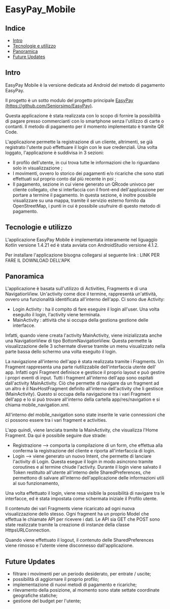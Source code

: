 # EasyPay_Mobile

## Indice
* [Intro](#intro)
* [Tecnologie e utilizzo](#tecnologie-e-utilizzo)
* [Panoramica](#panoramica)
* [Future Updates](#future-updates)

## Intro

EasyPay Mobile è la versione dedicata ad Android del metodo di pagamento EasyPay.

Il progetto è un sotto modulo del progetto principale [EasyPay (https://github.com/Seniorsimo/EasyPay)](https://github.com/Seniorsimo/EasyPay).

Questa applicazione è stata realizzata con lo scopo di fornire la possibilità di pagare presso commercianti con lo smartphone senza l'utilizzo di carte o contanti.
Il metodo di pagamento per il momento implementato è tramite QR Code.

L'applicazione permette la registrazione di un cliente, altrimenti, se già registrato l'utente può effettuare il login con le sue credenziali. 
Una volta loggato, l'applicazione è suddivisa in 3 sezioni:
* Il profilo dell'utente, in cui trova tutte le informazioni che lo riguardano solo in visualizzazione ;
* I movimenti, ovvero lo storico dei pagamenti e/o ricariche che sono stati effettuati sul proprio conto dal più recente in poi ;
* Il pagamento, sezione in cui viene generato un QRcode univoco per cliente collegato, che si interfaccia con il front-end dell'applicazione per portare a termine il pagamento. In questa sezione, è inoltre possibile visualizzare su una mappa, tramite il servizio esterno fornito da OpenStreetMap, i punti in cui è possibile usufruire di questo metodo di pagamento.

## Tecnologie e utilizzo

L'applicazione EasyPay Mobile è implementata interamente nel liguaggio Kotlin versione 1.4.21
ed è stata avviata con AndroidStudio versione 4.1.2.

Per installare l'applicazione bisogna collegarsi al seguente link : LINK PER FARE IL DOWNLOAD DELL'APK

## Panoramica
L'applicazione è basata sull'utilizzo di Activities, Fragments e di una NavigationView.
Un'activity come dice il termine, rappresentà un'attività, ovvero una funzionalità identificata all'interno dell'app.
Ci sono due Activity:
* Login Activity : ha il compito di fare eseguire il login all'user. Una volta eseguito il login, l'activity viene terminata.
* MainActivity : attività che si occupa della gestiona gestione delle interfacce.

Infatti, quando viene creata l'activity MainActivity, viene inizializzata anche una NavigationView di tipo BottomNavigationView.
Questa permette la visualizzazione delle 3 schermate diverse tramite un menu visualizzato nella parte bassa dello schermo una volta eseguito il login.

La navigazione all'interno dell'app è stata realizzata tramite i Fragments. 
Un Fragment rappresenta una parte riutilizzabile dell'interfaccia utente dell' app. Infatti ogni Fragment definisce e gestisce il proprio layout e può gestire i propri eventi di input. Tutti i fragment all'interno dell'app sono ospitati dall'activity MainActivity. 
Ciò che permette di navigare da un fragment ad un altro è il NavHostFragment definito all'interno dell'activity che li gestisce (MainActivity). 
Questo si occupa della navigazione tra i vari Fragment dell'app e lo si può trovare all'interno della cartella app/res/navigation e si chiama mobile_navigation.xml. 

All'interno del mobile_navigation sono state inserite le varie connessioni che ci possono essere tra i vari fragment e activities.

L'app quindi, viene lanciata tramite la MainActivity, che visualizza l'Home Fragment. Da qui è possibile seguire due strade:
* Registrazione --> comporta la compilazione di un form, che effettua alla conferma la registrazione del cliente e riporta all'interfaccia di login.
* Login --> viene generato un nuovo Intent, che permette di lanciare l'activity di Login. Questa esegue il login in modo asincrono tramite coroutines e al termine chiude l'activity. Durante il login viene salvato il Token restituito all'utente all'interno delle SharedPreferences, che permettono di salvare all'interno dell'applicazione delle informazioni utili al suo funzionamento,

Una volta effettuato il login, viene resa visibile la possibilità di navigare tra le interfacce, ed è stata impostata come schermata iniziale il Profilo utente.

Il contenuto dei vari Fragments viene ricaricato ad ogni nuova visualizzazione dello stesso. Ogni fragment ha un proprio Model che effettua le chiamate API per ricevere i dati. Le API sia GET che POST sono state realizzate tramite la creazione di instanze della classe HttpsURLConnection.

Quando viene effettuato il logout, il contenuto delle SharedPreferences viene rimosso e l'utente viene disconnesso dall'applicazione.

## Future Updates
* filtrare i movimenti per un periodo desiderato, per entrate / uscite;
* possibilità di aggiornare il proprio profilo;
* implementazione di nuovi metodi di pagamento e ricariche;
* rilevamento della posizione, al momento sono state settate coordinate geografiche statiche;
* gestione del budget per l'utente;
